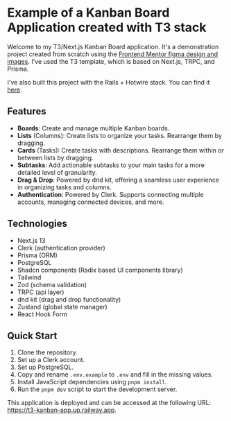 # Example of a Kanban Board Application created with T3 stack

Welcome to my T3/Next.js Kanban Board application. It's a demonstration project created from scratch using the [Frontend Mentor figma design and images](https://www.frontendmentor.io/challenges/kanban-task-management-web-app-wgQLt-HlbB). 
I've used the T3 template, which is based on Next.js, TRPC, and Prisma.

I've also built this project with the Rails + Hotwire stack. You can find it [here](https://github.com/alexdmtv/rails-kanban).

## Features

* **Boards**: Create and manage multiple Kanban boards.
* **Lists** (Columns): Create lists to organize your tasks. Rearrange them by dragging.
* **Cards** (Tasks): Create tasks with descriptions. Rearrange them within or between lists by dragging.
* **Subtasks**: Add actionable subtasks to your main tasks for a more detailed level of granularity.
* **Drag & Drop**: Powered by dnd kit, offering a seamless user experience in organizing tasks and columns.
* **Authentication**: Powered by Clerk. Supports connecting multiple accounts, managing connected devices, and more.

## Technologies

* Next.js 13
* Clerk (authentication provider)
* Prisma (ORM)
* PostgreSQL
* Shadcn components (Radix based UI components library)
* Tailwind
* Zod (schema validation)
* TRPC (api layer)
* dnd kit (drag and drop functionality)
* Zustand (global state manager)
* React Hook Form

## Quick Start

1. Clone the repository.
2. Set up a Clerk account.
3. Set up PostgreSQL.
4. Copy and rename `.env.example` to `.env` and fill in the missing values.
5. Install JavaScript dependencies using `pnpm install`.
6. Run the `pnpm dev` script to start the development server.

This application is deployed and can be accessed at the following URL: https://t3-kanban-app.up.railway.app.